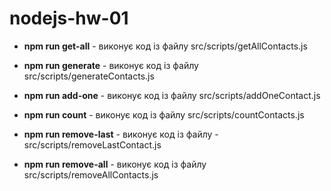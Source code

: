 # nodejs-hw-01

- **npm run get-all** - виконує код із файлу src/scripts/getAllContacts.js

- **npm run generate** - виконує код із файлу src/scripts/generateContacts.js

- **npm run add-one** - виконує код із файлу src/scripts/addOneContact.js

- **npm run count** - виконує код із файлу src/scripts/countContacts.js

- **npm run remove-last** - виконує код із файлу - src/scripts/removeLastContact.js

- **npm run remove-all** - виконує код із файлу src/scripts/removeAllContacts.js
